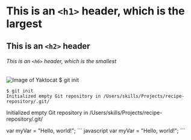 # This is an `<h1>` header, which is the largest

## This is an `<h2>` header

###### This is an `<h6>` header, which is the smallest
![Image of Yaktocat](https://octodex.github.com/images/yaktocat.png)
$ git init
```
$ git init
Initialized empty Git repository in /Users/skills/Projects/recipe-repository/.git/
```
Initialized empty Git repository in /Users/skills/Projects/recipe-repository/.git/
<P>var myVar = "Hello, world!";
``` javascript
var myVar = "Hello, world!";
```

  

  
